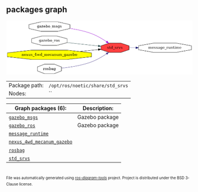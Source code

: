 <!--
File was automatically generated using 'ros-diagram-tools' project.
Project is distributed under the BSD 3-Clause license.
-->

## packages graph

[![std_srvs](std_srvs.png "std_srvs")](std_srvs.png)

|     |     |
| --- | --- |
| Package path: | `/opt/ros/noetic/share/std_srvs` |
| Nodes: | `` |


| Graph packages (6): | Description: |
| ------------------- | ------------ |
| [`gazebo_msgs`](gazebo_msgs.md) | Gazebo package |
| [`gazebo_ros`](gazebo_ros.md) | Gazebo package |
| [`message_runtime`](message_runtime.md) |  |
| [`nexus_4wd_mecanum_gazebo`](nexus_4wd_mecanum_gazebo.md) |  |
| [`rosbag`](rosbag.md) |  |
| [`std_srvs`](std_srvs.md) |  |


</br>
<font size="1">
File was automatically generated using <a href="https://github.com/anetczuk/ros-diagram-tools"><i>ros-diagram-tools</i></a> project.
Project is distributed under the BSD 3-Clause license.
</font>
